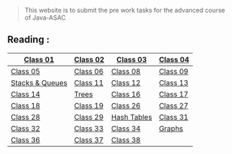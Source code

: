 
> This website is to submit the pre work tasks for the advanced course of Java-ASAC

## Reading : 

|  [Class 01](/README_CLASS01.md) | [Class 02](/README_CLASS02.md) | [Class 03](/README_CLASS03.md) | [Class 04](/README_CLASS04.md) |
| ------- | ------ | ----- | ------ |
| [Class 05](/README_CLASS05.md) |  [Class 06](/README_CLASS06.md) |  [Class 08](/README_CLASS08.md)  |  [Class 09](/README_CLASS09.md) 
| [Stacks & Queues](/READSTACKANDQUEUE.md) |  [Class 11](/README_CLASS11.md) |  [Class 12](/READMECLASS12.md) | [Class 13](/README_CLASS13.md) |
[Class 14](/README_CLASS14.md) |[Trees](/README_TREES.md) | [Class 16](/README_CLASS16.md) |[Class 17](/README_CLASS17.md) 
| [Class 18](/README_CLASS18.md)  | [Class 19](/README_CLASS19.md)  |  [Class 26](/README_CLASS26.md)  |  [Class 27](/README_CLASS27.md)  | 
|  [Class 28](/README_CLASS28.md)  |  [Class 29](/README_CLASS29.md) |  [Hash Tables](/README_HASHTABLES.md) |  [Class 31](/README_CLASS31.md) |
| [Class 32](/README_CLASS32.md) | [Class 33](/README_CLASS33.md) | [Class 34](/README_CLASS34.md) | [Graphs](/README_GRAPHS.md) | 
[Class 36](/README_CLASS36.md) | [Class 37](/README_CLASS37.md) | [Class 38](/README_CLASS38.md) |


